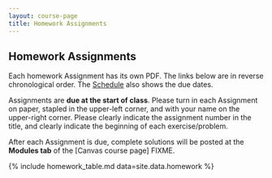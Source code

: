 ```yaml
---
layout: course-page
title: Homework Assignments
---
```


## Homework Assignments

Each homework Assignment has its own PDF.  The links below are in reverse chronological order.  The [Schedule](assets/general/S24/schedule.pdf) also shows the due dates.

Assignments are **due at the start of class**.  Please turn in each Assignment on paper, stapled in the upper-left corner, and with your name on the upper-right corner.  Please clearly indicate the assignment number in the title, and clearly indicate the beginning of each exercise/problem.

After each Assignment is due, complete solutions will be posted at the **Modules tab** of the [Canvas course page] FIXME.

{% include homework_table.md  data=site.data.homework %}

